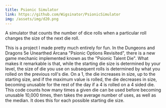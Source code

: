```yaml
---
title: Psionic Simulator
link: https://github.com/Wigsinator/PsionicSimulator
img: /assets/img/d20.png
---
```

A simulator that counts the number of dice rolls when a particular roll changes the size of the next die roll.

<!--more-->

This is a project I made pretty much entirely for fun. In the Dungeons and Dragons 5e Unearthed Arcana "Psionic Options Revisited", there is a new game mechanic implemented known as the "Psionic Talent Die". What makes it remarkable is that, while the starting die size is determined by your level, the size of die you use on subsequent rolls is determined by what you rolled on the previous roll's die. On a 1, the die increases in size, up to the starting size, and if the maximum value is rolled, the die decreases in size, becoming unusable for the rest of the day if a 4 is rolled on a 4 sided die.  
This code counts how many times a given die can be used before becoming unusable 10,000 times, then takes the average number of uses, as well as the median. It does this for each possible starting die size.